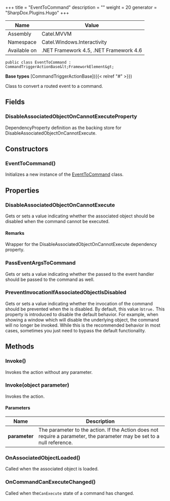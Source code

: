 

+++
title = "EventToCommand" 
description = ""
weight = 20
generator = "SharpDox.Plugins.Hugo"
+++

Name|Value
---|---
Assembly|Catel.MVVM
Namespace|Catel.Windows.Interactivity
Available on|.NET Framework 4.5, .NET Framework 4.6

```
public class EventToCommand : CommandTriggerActionBase&lt;FrameworkElement&gt;
```

**Base types**
[CommandTriggerActionBase]({{&lt; relref "#" &gt;}})

Class to convert a routed event to a command.

## Fields

### DisableAssociatedObjectOnCannotExecuteProperty

DependencyProperty definition as the backing store for DisableAssociatedObjectOnCannotExecute.

## Constructors

### EventToCommand()

Initializes a new instance of the [EventToCommand](#) class.

## Properties

### DisableAssociatedObjectOnCannotExecute

Gets or sets a value indicating whether the associated object should be disabled when the command cannot be executed.

#### Remarks

Wrapper for the DisableAssociatedObjectOnCannotExecute dependency property.

### PassEventArgsToCommand

Gets or sets a value indicating whether the passed to the event handler should be passed to the command as well.

### PreventInvocationIfAssociatedObjectIsDisabled

Gets or sets a value indicating whether the invocation of the command should be prevented when the is disabled. By default, this value is`true.` This property is introduced to disable the default behavior. For example, when showing a window which will disable the underlying object, the command will no longer be invoked. While this is the recommended behavior in most cases, sometimes you just need to bypass the default functionality.

## Methods

### Invoke()

Invokes the action without any parameter.

### Invoke(object parameter)

Invokes the action.

#### Parameters

Name|Description
---|---
**parameter**|The parameter to the action. If the Action does not require a parameter, the parameter may be set to a null reference.

### OnAssociatedObjectLoaded()

Called when the associated object is loaded.

### OnCommandCanExecuteChanged()

Called when the`CanExecute` state of a command has changed.

